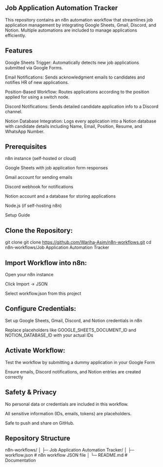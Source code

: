 ## Job Application Automation Tracker

This repository contains an n8n automation workflow that streamlines job application management by integrating Google Sheets, Gmail, Discord, and Notion. Multiple automations are included to manage applications efficiently.

## Features

Google Sheets Trigger: Automatically detects new job applications submitted via Google Forms.

Email Notifications: Sends acknowledgment emails to candidates and notifies HR of new applications.

Position-Based Workflow: Routes applications according to the position applied for using a switch node.

Discord Notifications: Sends detailed candidate application info to a Discord channel.

Notion Database Integration: Logs every application into a Notion database with candidate details including Name, Email, Position, Resume, and WhatsApp Number.

## Prerequisites

n8n instance (self-hosted or cloud)

Google Sheets with job application form responses

Gmail account for sending emails

Discord webhook for notifications

Notion account and a database for storing applications

Node.js (if self-hosting n8n)

Setup Guide

## Clone the Repository:

git clone  git clone https://github.com/Wariha-Asim/n8n-workflows.git
cd n8n-workflows/Job Application Automation Tracker
## Import Workflow into n8n:

Open your n8n instance

Click Import → JSON

Select workflow.json from this project

## Configure Credentials:

Set up Google Sheets, Gmail, Discord, and Notion credentials in n8n

Replace placeholders like GOOGLE_SHEETS_DOCUMENT_ID and NOTION_DATABASE_ID with your actual IDs

## Activate Workflow:

Test the workflow by submitting a dummy application in your Google Form

Ensure emails, Discord notifications, and Notion entries are created correctly

## Safety & Privacy

No personal data or credentials are included in this workflow.

All sensitive information (IDs, emails, tokens) are placeholders.

Safe to push and share on GitHub.

## Repository Structure
n8n-workflows/
│
├─ Job Application Automation Tracker/
│   ├─ workflow.json           # n8n workflow JSON file
│   └─ README.md               # Documentation
